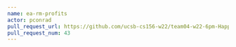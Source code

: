 ```yaml
---
name: ea-rm-profits
actor: pconrad
pull_request_url: https://github.com/ucsb-cs156-w22/team04-w22-6pm-HappyCows/pull/43
pull_request_num: 43
---
```

